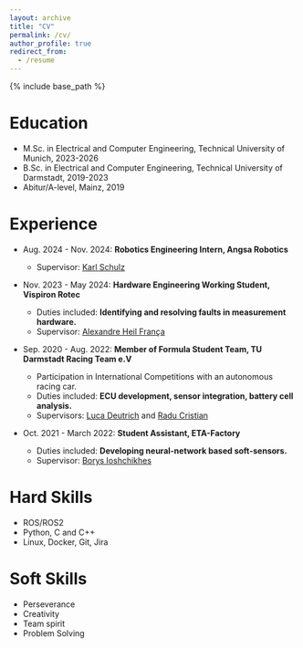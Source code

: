 ```yaml
---
layout: archive
title: "CV"
permalink: /cv/
author_profile: true
redirect_from:
  - /resume
---
```


{% include base_path %}

Education
======
<!-- * Ph.D in Version Control Theory, GitHub University, 2018 (expected) -->
* M.Sc. in Electrical and Computer Engineering, Technical University of Munich, 2023-2026
* B.Sc. in Electrical and Computer Engineering, Technical University of Darmstadt, 2019-2023
* Abitur/A-level, Mainz, 2019

Experience
======
* Aug. 2024 - Nov. 2024: **Robotics Engineering Intern, Angsa Robotics**
  <!-- * Duties includes: Improving mobile robot localization. -->
  * Supervisor: <a href="https://de.linkedin.com/in/karl-schulz-angsa" target="_blank">Karl Schulz</a>

* Nov. 2023 - May 2024: **Hardware Engineering Working Student, Vispiron Rotec**
  * Duties included: **Identifying and resolving faults in measurement hardware.**
  * Supervisor: <a href="https://www.linkedin.com/in/aaalexandre-heil-fran%C3%A7a/" target="_blank">Alexandre Heil França</a>

* Sep. 2020 - Aug. 2022: **Member of Formula Student Team, TU Darmstadt Racing Team e.V**
  * Participation in International Competitions with an autonomous racing car.
  * Duties included: **ECU development, sensor integration, battery cell analysis.**
  * Supervisors: <a href="https://www.linkedin.com/in/luca-deutrich-7031891b8/" target="_blank">Luca Deutrich</a> and <a href="https://www.linkedin.com/in/radu-cristian-584931248" target="_blank">Radu Cristian</a>

* Oct. 2021 - March 2022: **Student Assistant, ETA-Factory**
  * Duties included: **Developing neural-network based soft-sensors.**
  * Supervisor: <a href="https://www.linkedin.com/in/borys-ioshchikhes/" target="_blank">Borys Ioshchikhes</a>
  
Hard Skills
======
* ROS/ROS2
* Python, C and C++
* Linux, Docker, Git, Jira

Soft Skills
======
* Perseverance
* Creativity
* Team spirit
* Problem Solving

<!-- Publications
======
  <ul>{% for post in site.publications reversed %}
    {% include archive-single-cv.html %}
  {% endfor %}</ul>
  
Talks
======
  <ul>{% for post in site.talks reversed %}
    {% include archive-single-talk-cv.html  %}
  {% endfor %}</ul>
  
Teaching
======
  <ul>{% for post in site.teaching reversed %}
    {% include archive-single-cv.html %}
  {% endfor %}</ul>
  
Service and leadership
======
* Currently signed in to 43 different slack teams -->
